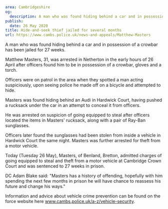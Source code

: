 ```yaml
area: Cambridgeshire
og:
  description: A man who was found hiding behind a car and in possession of a crowbar has been jailed for 27 weeks.
publish:
  date: 26 May 2020
title: Hide-and-seek thief jailed for several months
url: https://www.cambs.police.uk/news-and-appeals/Matthew-Masters
```

A man who was found hiding behind a car and in possession of a crowbar has been jailed for 27 weeks.

Matthew Masters, 31, was arrested in Netherton in the early hours of 26 April after officers found him to be in possession of a crowbar, gloves and a torch.

Officers were on patrol in the area when they spotted a man acting suspiciously, upon seeing police he made off on a bicycle and attempted to hide.

Masters was found hiding behind an Audi in Hardwick Court, having pushed a rucksack under the car in an attempt to conceal it from officers.

He was arrested on suspicion of going equipped to steal after officers located the items in Masters' rucksack, along with a pair of Ray-Ban sunglasses.

Officers later found the sunglasses had been stolen from inside a vehicle in Hardwick Court the same night. Masters was further arrested for theft from a motor vehicle.

Today (Tuesday 26 May), Masters, of Benland, Bretton, admitted charges of going equipped to steal and theft from a motor vehicle at Cambridge Crown Court and was sentenced to 27 weeks in prison.

DC Adam Blake said: "Masters has a history of offending, hopefully with him spending the next few months in prison he will have chance to reassess his future and change his ways."

Information and advice about vehicle crime prevention can be found on the force website here www.cambs.police.uk/a-z/vehicle-security.
